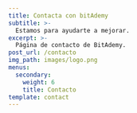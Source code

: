```yaml
---
title: Contacta con bitAdemy
subtitle: >-
  Estamos para ayudarte a mejorar.
excerpt: >-
  Página de contacto de BitAdemy.
post_url: /contacto
img_path: images/logo.png
menus:
  secondary:
    weight: 6
    title: Contacto
template: contact
---
```

